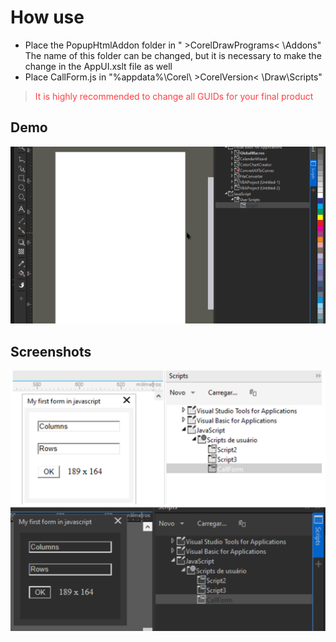 # How use

* Place the PopupHtmlAddon folder in " >CorelDrawPrograms< \Addons"
The name of this folder can be changed, but it is necessary to make the change in the AppUI.xslt file as well
* Place CallForm.js in "%appdata%\Corel\ >CorelVersion< \Draw\Scripts"

> <span class="colour" style="color: rgb(255, 64, 67);">It is highly recommended to change all GUIDs for your final product</span>

## Demo

[![Watch the video](screenshots/Demo.gif)](https://youtu.be/qpEy4w7AfDs)


## Screenshots

!["Javascript Form"](screenshots/formBW.png)

